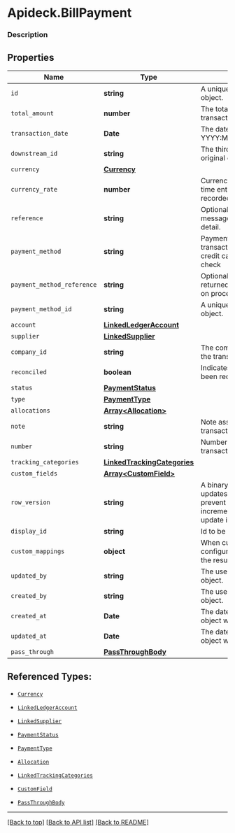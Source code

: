 # Apideck.BillPayment

### Description

## Properties
Name | Type | Description | Notes
------------ | ------------- | ------------- | -------------
`id` | **string** | A unique identifier for an object. | 
`total_amount` | **number** | The total amount of the transaction | 
`transaction_date` | **Date** | The date of the transaction - YYYY:MM::DDThh:mm:ss.sTZD | 
`downstream_id` | **string** | The third-party API ID of original entity | [optional] 
`currency` | [**Currency**](Currency.md) |  | [optional] 
`currency_rate` | **number** | Currency Exchange Rate at the time entity was recorded/generated. | [optional] 
`reference` | **string** | Optional transaction reference message ie: Debit remittance detail. | [optional] 
`payment_method` | **string** | Payment method used for the transaction, such as cash, credit card, bank transfer, or check | [optional] 
`payment_method_reference` | **string** | Optional reference message returned by payment method on processing | [optional] 
`payment_method_id` | **string** | A unique identifier for an object. | [optional] 
`account` | [**LinkedLedgerAccount**](LinkedLedgerAccount.md) |  | [optional] 
`supplier` | [**LinkedSupplier**](LinkedSupplier.md) |  | [optional] 
`company_id` | **string** | The company or subsidiary id the transaction belongs to | [optional] 
`reconciled` | **boolean** | Indicates if the transaction has been reconciled. | [optional] 
`status` | [**PaymentStatus**](PaymentStatus.md) |  | [optional] 
`type` | [**PaymentType**](PaymentType.md) |  | [optional] 
`allocations` | [**Array&lt;Allocation&gt;**](Allocation.md) |  | [optional] 
`note` | **string** | Note associated with the transaction | [optional] 
`number` | **string** | Number associated with the transaction | [optional] 
`tracking_categories` | [**LinkedTrackingCategories**](LinkedTrackingCategories.md) |  | [optional] 
`custom_fields` | [**Array&lt;CustomField&gt;**](CustomField.md) |  | [optional] 
`row_version` | **string** | A binary value used to detect updates to a object and prevent data conflicts. It is incremented each time an update is made to the object. | [optional] 
`display_id` | **string** | Id to be displayed. | [optional] 
`custom_mappings` | **object** | When custom mappings are configured on the resource, the result is included here. | [optional] 
`updated_by` | **string** | The user who last updated the object. | [optional] 
`created_by` | **string** | The user who created the object. | [optional] 
`created_at` | **Date** | The date and time when the object was created. | [optional] 
`updated_at` | **Date** | The date and time when the object was last updated. | [optional] 
`pass_through` | [**PassThroughBody**](PassThroughBody.md) |  | [optional] 





## Referenced Types:




* [`Currency`](Currency.md)





* [`LinkedLedgerAccount`](LinkedLedgerAccount.md)
* [`LinkedSupplier`](LinkedSupplier.md)


* [`PaymentStatus`](PaymentStatus.md)
* [`PaymentType`](PaymentType.md)
* [`Allocation`](Allocation.md)


* [`LinkedTrackingCategories`](LinkedTrackingCategories.md)
* [`CustomField`](CustomField.md)







* [`PassThroughBody`](PassThroughBody.md)

---

[[Back to top]](#) [[Back to API list]](../../../../README.md#documentation-for-api-endpoints) [[Back to README]](../../../../README.md)


